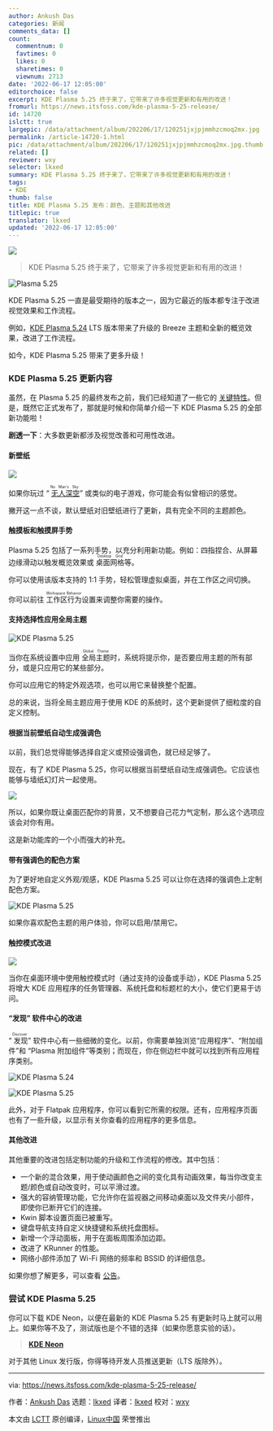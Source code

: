 ```yaml
---
author: Ankush Das
categories: 新闻
comments_data: []
count:
  commentnum: 0
  favtimes: 0
  likes: 0
  sharetimes: 0
  viewnum: 2713
date: '2022-06-17 12:05:00'
editorchoice: false
excerpt: KDE Plasma 5.25 终于来了，它带来了许多视觉更新和有用的改进！
fromurl: https://news.itsfoss.com/kde-plasma-5-25-release/
id: 14720
islctt: true
largepic: /data/attachment/album/202206/17/120251jxjpjmmhzcmoq2mx.jpg
permalink: /article-14720-1.html
pic: /data/attachment/album/202206/17/120251jxjpjmmhzcmoq2mx.jpg.thumb.jpg
related: []
reviewer: wxy
selector: lkxed
summary: KDE Plasma 5.25 终于来了，它带来了许多视觉更新和有用的改进！
tags:
- KDE
thumb: false
title: KDE Plasma 5.25 发布：颜色、主题和其他改进
titlepic: true
translator: lkxed
updated: '2022-06-17 12:05:00'
---
```


![](/data/attachment/album/202206/17/120251jxjpjmmhzcmoq2mx.jpg)



> 
> KDE Plasma 5.25 终于来了，它带来了许多视觉更新和有用的改进！
> 
> 
> 


![Plasma 5.25](/data/attachment/album/202206/17/120502kriwcr53swinyabl.jpg)


KDE Plasma 5.25 一直是最受期待的版本之一，因为它最近的版本都专注于改进视觉效果和工作流程。


例如，[KDE Plasma 5.24](https://news.itsfoss.com/kde-plasma-5-24-lts-release/) LTS 版本带来了升级的 Breeze 主题和全新的概览效果，改进了工作流程。


如今，KDE Plasma 5.25 带来了更多升级！






### KDE Plasma 5.25 更新内容


虽然，在 Plasma 5.25 的最终发布之前，我们已经知道了一些它的 [关键特性](https://news.itsfoss.com/plasma-5-25-features/)。但是，既然它正式发布了，那就是时候和你简单介绍一下 KDE Plasma 5.25 的全部新功能啦！


**剧透一下**：大多数更新都涉及视觉改善和可用性改进。


#### 新壁纸


![](/data/attachment/album/202206/17/120502yo0300331c1tj7je.jpg)


如果你玩过 “<ruby> <a href="https://www.nomanssky.com/">  无人深空 </a> <rt>  No Man's Sky </rt></ruby>” 或类似的电子游戏，你可能会有似曾相识的感觉。


撇开这一点不谈，默认壁纸对旧壁纸进行了更新，具有完全不同的主题颜色。


#### 触摸板和触摸屏手势


Plasma 5.25 包括了一系列手势，以充分利用新功能。例如：四指捏合、从屏幕边缘滑动以触发概览效果或 <ruby> 桌面网格 <rt>  Desktop Grid </rt></ruby> 等。


你可以使用该版本支持的 1:1 手势，轻松管理虚拟桌面，并在工作区之间切换。


你可以前往 <ruby> 工作区行为 <rt>  Workspace Behavior </rt></ruby> 设置来调整你需要的操作。


#### 支持选择性应用全局主题


![KDE Plasma 5.25](/data/attachment/album/202206/17/120503sei28ej8x0msx5ia.png)


当你在系统设置中应用 <ruby> 全局主题 <rt>  Global Theme </rt></ruby> 时，系统将提示你，是否要应用主题的所有部分，或是只应用它的某些部分。


你可以应用它的特定外观选项，也可以用它来替换整个配置。


总的来说，当将全局主题应用于使用 KDE 的系统时，这个更新提供了细粒度的自定义控制。


#### 根据当前壁纸自动生成强调色


以前，我们总觉得能够选择自定义或预设强调色，就已经足够了。


现在，有了 KDE Plasma 5.25，你可以根据当前壁纸自动生成强调色。它应该也能够与墙纸幻灯片一起使用。


![](/data/attachment/album/202206/17/120503zvkj3y4j4jhqsyvo.jpg)


所以，如果你既让桌面匹配你的背景，又不想要自己花力气定制，那么这个选项应该会对你有用。






这是新功能库的一个小而强大的补充。


#### 带有强调色的配色方案


为了更好地自定义外观/观感，KDE Plasma 5.25 可以让你在选择的强调色上定制配色方案。


![KDE Plasma 5.25](/data/attachment/album/202206/17/120504alt755jljx44snrj.png)


如果你喜欢配色主题的用户体验，你可以启用/禁用它。


#### 触控模式改进


![](/data/attachment/album/202206/17/120504pbfd5q9p3nqxavxv.png)


当你在桌面环境中使用触控模式时（通过支持的设备或手动），KDE Plasma 5.25 将增大 KDE 应用程序的任务管理器、系统托盘和标题栏的大小，使它们更易于访问。


#### “发现” 软件中心的改进


“<ruby> 发现 <rt>  Discover </rt></ruby>” 软件中心有一些细微的变化。以前，你需要单独浏览“应用程序”、“附加组件”和 “Plasma 附加组件”等类别；而现在，你在侧边栏中就可以找到所有应用程序类别。


![KDE Plasma 5.24](/data/attachment/album/202206/17/120505eulcfld4gf616z0w.png)


![KDE Plasma 5.25](/data/attachment/album/202206/17/120505n75zon5ty77zuuzn.png)


此外，对于 Flatpak 应用程序，你可以看到它所需的权限。还有，应用程序页面也有了一些升级，以显示有关你查看的应用程序的更多信息。


#### 其他改进


其他重要的改进包括定制功能的升级和工作流程的修改。其中包括：


* 一个新的混合效果，用于使动画颜色之间的变化具有动画效果，每当你改变主题/颜色或自动改变时，可以平滑过渡。
* 强大的容纳管理功能，它允许你在监视器之间移动桌面以及文件夹/小部件，即使你已断开它们的连接。
* Kwin 脚本设置页面已被重写。
* 键盘导航支持自定义快捷键和系统托盘图标。
* 新增一个浮动面板，用于在面板周围添加边距。
* 改进了 KRunner 的性能。
* 网络小部件添加了 Wi-Fi 网络的频率和 BSSID 的详细信息。


如果你想了解更多，可以查看 [公告](https://kde.org/announcements/plasma/5/5.25.0/)。


### 尝试 KDE Plasma 5.25


你可以下载 KDE Neon，以便在最新的 KDE Plasma 5.25 有更新时马上就可以用上。如果你等不及了，测试版也是个不错的选择（如果你愿意实验的话）。



> 
> **[KDE Neon](https://neon.kde.org/download)**
> 
> 
> 


对于其他 Linux 发行版，你得等待开发人员推送更新（LTS 版除外）。




---


via: <https://news.itsfoss.com/kde-plasma-5-25-release/>


作者：[Ankush Das](https://news.itsfoss.com/author/ankush/) 选题：[lkxed](https://github.com/lkxed) 译者：[lkxed](https://github.com/lkxed) 校对：[wxy](https://github.com/wxy)


本文由 [LCTT](https://github.com/LCTT/TranslateProject) 原创编译，[Linux中国](https://linux.cn/) 荣誉推出